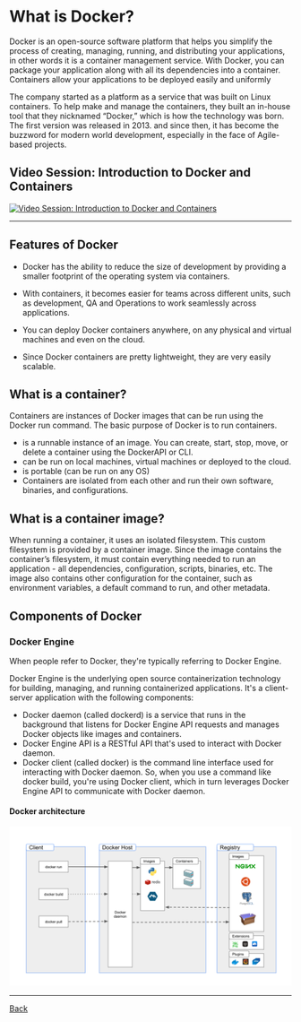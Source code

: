 # What is Docker?

Docker is an open-source software platform that helps you simplify the process of creating, managing, running, and
distributing your applications, in other words it is a container management service. With Docker, you can package your
application along with all its dependencies into a container. Containers allow your applications to be deployed easily
and uniformly

The company started as a platform as a service that was built on Linux containers. To help make and manage the
containers, they built an in-house tool that they nicknamed “Docker,” which is how the technology was born. The first
version was released in 2013. and since then, it has become the buzzword for modern world development, especially in the
face of Agile-based projects.

## Video Session: Introduction to Docker and Containers

[![Video Session: Introduction to Docker and Containers](https://i3.ytimg.com/vi/JSLpG_spOBM/hqdefault.jpg)](https://www.youtube.com/watch?v=JSLpG_spOBM&ab_channel=RyanSchachte)

---

## Features of Docker

- Docker has the ability to reduce the size of development by providing a smaller footprint of the operating system via
  containers.

- With containers, it becomes easier for teams across different units, such as development, QA and Operations to work
  seamlessly across applications.

- You can deploy Docker containers anywhere, on any physical and virtual machines and even on the cloud.

- Since Docker containers are pretty lightweight, they are very easily scalable.

## What is a container?

Containers are instances of Docker images that can be run using the Docker run command. The basic purpose of Docker is
to run containers.

- is a runnable instance of an image. You can create, start, stop, move, or delete a container using the DockerAPI or
  CLI.
- can be run on local machines, virtual machines or deployed to the cloud.
- is portable (can be run on any OS)
- Containers are isolated from each other and run their own software, binaries, and configurations.

## What is a container image?

When running a container, it uses an isolated filesystem. This custom filesystem is provided by a container image. Since
the image contains the container’s filesystem, it must contain everything needed to run an application - all
dependencies, configuration, scripts, binaries, etc. The image also contains other configuration for the container, such
as environment variables, a default command to run, and other metadata.

## Components of Docker

### Docker Engine

When people refer to Docker, they're typically referring to Docker Engine.

Docker Engine is the underlying open source containerization technology for building, managing, and running
containerized applications. It's a client-server application with the following components:

- Docker daemon (called dockerd) is a service that runs in the background that listens for Docker Engine API requests
  and manages Docker objects like images and containers.
- Docker Engine API is a RESTful API that's used to interact with Docker daemon.
- Docker client (called docker) is the command line interface used for interacting with Docker daemon. So, when you use
  a command like docker build, you're using Docker client, which in turn leverages Docker Engine API to communicate with
  Docker daemon.

#### Docker architecture

![docker_architecture](./img/docker_arch.svg)

---
[Back](../)
